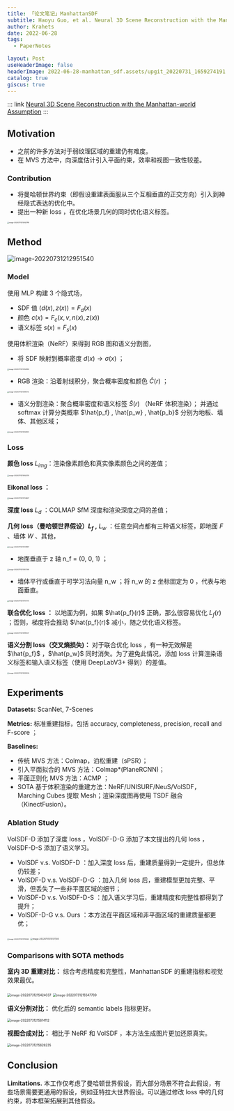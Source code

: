 ```yaml
---
title: 「论文笔记」ManhattanSDF
subtitle: Haoyu Guo, et al. Neural 3D Scene Reconstruction with the Manhattan-world Assumption. CVPR 2022 (Oral)
author: Krahets
date: 2022-06-28
tags: 
  - PaperNotes

layout: Post
useHeaderImage: false
headerImage: 2022-06-28-manhattan_sdf.assets/upgit_20220731_1659274191.png
catalog: true
giscus: true
---
```


::: link [Neural 3D Scene Reconstruction with the Manhattan-world Assumption](http://zju3dv.github.io/manhattan_sdf/)
:::

## Motivation

- 之前的许多方法对于弱纹理区域的重建仍有难度。
- 在 MVS 方法中，向深度估计引入平面约束，效率和视图一致性较差。

### Contribution

- 将曼哈顿世界约束（即假设重建表面服从三个互相垂直的正交方向）引入到神经隐式表达的优化中。
- 提出一种新 loss ，在优化场景几何的同时优化语义标签。

<img src="2022-06-28-manhattan_sdf.assets/upgit_20220731_1659274122.png" alt="image-20220731212842789" style="zoom:25%;" />

## Method

![image-20220731212951540](2022-06-28-manhattan_sdf.assets/upgit_20220731_1659274191.png)

### Model

使用 MLP 构建 3 个隐式场，

- SDF 值 $(d(x), z(x)) = F_d(x)$
- 颜色 $c(x) = F_c(x, v, n(x), z(x))$
- 语义标签 $s(x) = F_s(x)$

使用体积渲染（NeRF）来得到 RGB 图和语义分割图，

- 将 SDF 映射到概率密度 $d(x) \rightarrow \sigma(x)$ ；

<img src="2022-06-28-manhattan_sdf.assets/upgit_20220731_1659274432.png" alt="image-20220731213352859" style="zoom: 25%;" />

- RGB 渲染：沿着射线积分，聚合概率密度和颜色 $\hat{C}(r)$ ；

<img src="2022-06-28-manhattan_sdf.assets/upgit_20220731_1659274456.png" alt="image-20220731213416014" style="zoom: 25%;" />

- 语义分割渲染：聚合概率密度和语义标签 $\hat{S}(r)$ （NeRF 体积渲染）； 并通过 softmax 计算分类概率 $\hat{p_f} , \hat{p_w} , \hat{p_b}$ 分别为地板、墙体、其他区域；

<img src="2022-06-28-manhattan_sdf.assets/upgit_20220731_1659274513.png" alt="image-20220731213512993" style="zoom: 25%;" />

### Loss

**颜色 loss** $L_{img}$：渲染像素颜色和真实像素颜色之间的差值；

<img src="2022-06-28-manhattan_sdf.assets/upgit_20220731_1659274612.png" alt="image-20220731213652374" style="zoom:25%;" />

**Eikonal loss ：**

<img src="2022-06-28-manhattan_sdf.assets/upgit_20220731_1659274624.png" alt="image-20220731213704627" style="zoom:25%;" />

**深度 loss** $L_d$ ：COLMAP SfM 深度和渲染深度之间的差值；

**几何 loss（曼哈顿世界假设）$L_f$ ,** $L_w$ ：任意空间点都有三种语义标签，即地面 $F$ 、墙体 $W$ 、其他，

<img src="2022-06-28-manhattan_sdf.assets/upgit_20220731_1659274650.png" alt="image-20220731213729967" style="zoom:25%;" />

- 地面垂直于 z 轴 n_f = (0, 0, 1) ；

<img src="2022-06-28-manhattan_sdf.assets/upgit_20220731_1659274667.png" alt="image-20220731213747390" style="zoom:25%;" />

- 墙体平行或垂直于可学习法向量 n_w ；将 n_w 的 z 坐标固定为 0 ，代表与地面垂直。

<img src="2022-06-28-manhattan_sdf.assets/upgit_20220731_1659274677.png" alt="image-20220731213757072" style="zoom:25%;" />

**联合优化 loss ：** 以地面为例，如果 $\hat{p_f}(r)$ 正确，那么很容易优化 $L_f(r)$ ；否则，梯度将会推动 $\hat{p_f}(r)$ 减小，随之优化语义标签。

<img src="2022-06-28-manhattan_sdf.assets/upgit_20220731_1659274698.png" alt="image-20220731213818347" style="zoom:25%;" />

**语义分割 loss（交叉熵损失)：** 对于联合优化 loss ，有一种无效解是 $\hat{p_f}$ ，$\hat{p_w}$ 同时消失。为了避免此情况，添加 loss 计算渲染语义标签和输入语义标签（使用 DeepLabV3+ 得到）的差值。

<img src="2022-06-28-manhattan_sdf.assets/upgit_20220731_1659274713.png" alt="image-20220731213833024" style="zoom:25%;" />

## Experiments

**Datasets:** ScanNet, 7-Scenes

**Metrics:** 标准重建指标，包括 accuracy, completeness, precision, recall and F-score ；

**Baselines:**

- 传统 MVS 方法：Colmap，泊松重建（sPSR）；
- 引入平面拟合的 MVS 方法：Colmap*(PlaneRCNN)；
- 平面正则化 MVS 方法：ACMP ；
- SOTA 基于体积渲染的重建方法：NeRF/UNISURF/NeuS/VolSDF，Marching Cubes 提取 Mesh；渲染深度图再使用 TSDF 融合（KinectFusion）。

### Ablation Study

VolSDF-D 添加了深度 loss ，VolSDF-D-G 添加了本文提出的几何 loss ，VolSDF-D-S 添加了语义学习。

- VolSDF v.s. VolSDF-D ：加入深度 loss 后，重建质量得到一定提升，但总体仍较差；
- VolSDF-D v.s. VolSDF-D-G ：加入几何 loss 后，重建模型更加完整、平滑，但丢失了一些非平面区域的细节；
- VolSDF-D v.s. VolSDF-D-S ：加入语义学习后，重建精度和完整性都得到了提升；
- VolSDF-D-G v.s. Ours ：本方法在平面区域和非平面区域的重建质量都更优；

<img src="2022-06-28-manhattan_sdf.assets/upgit_20220731_1659274280.png" alt="image-20220731213119946" style="zoom:25%;" />

<img src="2022-06-28-manhattan_sdf.assets/upgit_20220731_1659274297.png" alt="image-20220731213137300" style="zoom: 33%;" />

### Comparisons with SOTA methods

**室内 3D 重建对比：** 综合考虑精度和完整性，ManhattanSDF 的重建指标和视觉效果最优。

<img src="2022-06-28-manhattan_sdf.assets/upgit_20220731_1659275664.png" alt="image-20220731215424037" style="zoom: 50%;" />

<img src="2022-06-28-manhattan_sdf.assets/upgit_20220731_1659275747.png" alt="image-20220731215547709" style="zoom: 50%;" />

**语义分割对比：** 优化后的 semantic labels 指标更好。

<img src="2022-06-28-manhattan_sdf.assets/upgit_20220731_1659275774.png" alt="image-20220731215614112" style="zoom: 50%;" />

**视图合成对比：** 相比于 NeRF 和 VolSDF ，本方法生成图片更加还原真实。

<img src="2022-06-28-manhattan_sdf.assets/upgit_20220731_1659275786.png" alt="image-20220731215626235" style="zoom: 50%;" />

## Conclusion

**Limitations.** 本工作仅考虑了曼哈顿世界假设，而大部分场景不符合此假设，有些场景需要更通用的假设，例如亚特拉大世界假设。可以通过修改 loss 中的几何约束，将本框架拓展到其他假设。
